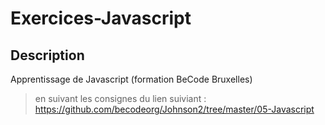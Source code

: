 # Exercices-Javascript

## Description
Apprentissage de Javascript (formation BeCode Bruxelles)

>en suivant les consignes du lien suiviant :
https://github.com/becodeorg/Johnson2/tree/master/05-Javascript
